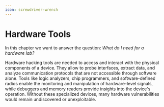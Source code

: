 ```yaml
---
icon: screwdriver-wrench
---
```


# Hardware Tools

In this chapter we want to answer the question: _What do I need for a hardware lab?_

Hardware hacking tools are needed to access and interact with the physical components of a device. They allow to probe interfaces, extract data, and analyze communication protocols that are not accessible through software alone. Tools like logic analyzers, chip programmers, and software-defined radios enable the monitoring and manipulation of hardware-level signals, while debuggers and memory readers provide insights into the device's operation. Without these specialized devices, many hardware vulnerabilities would remain undiscovered or unexploitable.
